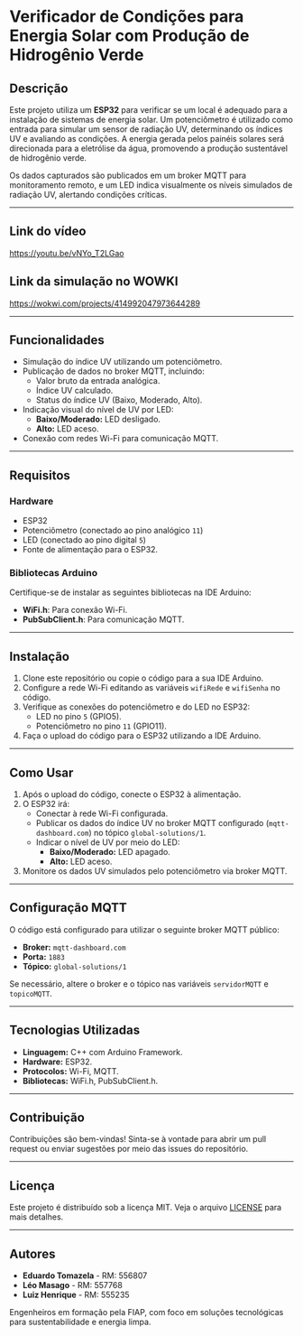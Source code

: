 # **Verificador de Condições para Energia Solar com Produção de Hidrogênio Verde**

## **Descrição**
Este projeto utiliza um **ESP32** para verificar se um local é adequado para a instalação de sistemas de energia solar. Um potenciômetro é utilizado como entrada para simular um sensor de radiação UV, determinando os índices UV e avaliando as condições. A energia gerada pelos painéis solares será direcionada para a eletrólise da água, promovendo a produção sustentável de hidrogênio verde.

Os dados capturados são publicados em um broker MQTT para monitoramento remoto, e um LED indica visualmente os níveis simulados de radiação UV, alertando condições críticas.

---

## Link do vídeo 
https://youtu.be/vNYo_T2LGao

## Link da simulação no WOWKI
https://wokwi.com/projects/414992047973644289


---


## **Funcionalidades**
- Simulação do índice UV utilizando um potenciômetro.
- Publicação de dados no broker MQTT, incluindo:
  - Valor bruto da entrada analógica.
  - Índice UV calculado.
  - Status do índice UV (Baixo, Moderado, Alto).
- Indicação visual do nível de UV por LED:
  - **Baixo/Moderado:** LED desligado.
  - **Alto:** LED aceso.
- Conexão com redes Wi-Fi para comunicação MQTT.

---

## **Requisitos**

### **Hardware**
- ESP32
- Potenciômetro (conectado ao pino analógico `11`)
- LED (conectado ao pino digital `5`)
- Fonte de alimentação para o ESP32.

### **Bibliotecas Arduino**
Certifique-se de instalar as seguintes bibliotecas na IDE Arduino:
- **WiFi.h**: Para conexão Wi-Fi.
- **PubSubClient.h**: Para comunicação MQTT.

---

## **Instalação**
1. Clone este repositório ou copie o código para a sua IDE Arduino.
2. Configure a rede Wi-Fi editando as variáveis `wifiRede` e `wifiSenha` no código.
3. Verifique as conexões do potenciômetro e do LED no ESP32:
   - LED no pino `5` (GPIO5).
   - Potenciômetro no pino `11` (GPIO11).
4. Faça o upload do código para o ESP32 utilizando a IDE Arduino.

---

## **Como Usar**
1. Após o upload do código, conecte o ESP32 à alimentação.
2. O ESP32 irá:
   - Conectar à rede Wi-Fi configurada.
   - Publicar os dados do índice UV no broker MQTT configurado (`mqtt-dashboard.com`) no tópico `global-solutions/1`.
   - Indicar o nível de UV por meio do LED:
     - **Baixo/Moderado:** LED apagado.
     - **Alto:** LED aceso.
3. Monitore os dados UV simulados pelo potenciômetro via broker MQTT.

---

## **Configuração MQTT**
O código está configurado para utilizar o seguinte broker MQTT público:

- **Broker:** `mqtt-dashboard.com`
- **Porta:** `1883`
- **Tópico:** `global-solutions/1`

Se necessário, altere o broker e o tópico nas variáveis `servidorMQTT` e `topicoMQTT`.

---

## **Tecnologias Utilizadas**
- **Linguagem:** C++ com Arduino Framework.
- **Hardware:** ESP32.
- **Protocolos:** Wi-Fi, MQTT.
- **Bibliotecas:** WiFi.h, PubSubClient.h.

---

## **Contribuição**
Contribuições são bem-vindas! Sinta-se à vontade para abrir um pull request ou enviar sugestões por meio das issues do repositório.

---

## **Licença**
Este projeto é distribuído sob a licença MIT. Veja o arquivo [LICENSE](LICENSE) para mais detalhes.

---

## **Autores**
- **Eduardo Tomazela** - RM: 556807  
- **Léo Masago** - RM: 557768  
- **Luiz Henrique** - RM: 555235  

Engenheiros em formação pela FIAP, com foco em soluções tecnológicas para sustentabilidade e energia limpa.
